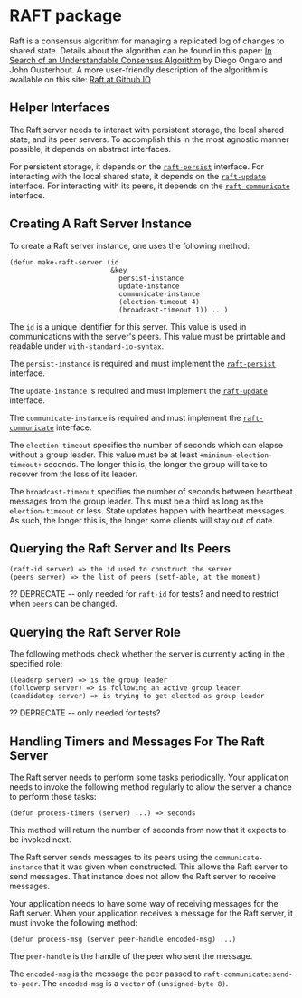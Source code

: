 RAFT package
============

Raft is a consensus algorithm for managing a replicated log of changes to shared state.
Details about the algorithm can be found in this paper:
[In Search of an Understandable Consensus Algorithm][raft]
by Diego Ongaro and John Ousterhout.
A more user-friendly description of the algorithm is available
on this site: [Raft at Github.IO][git]

[raft]: https://ramcloud.atlassian.net/wiki/download/attachments/6586375/raft.pdf
[git]: https://raft.github.io

Helper Interfaces
-----------------

The Raft server needs to interact with persistent storage, the local shared state, and its peer servers.
To accomplish this in the most agnostic manner possible, it depends on abstract interfaces.

For persistent storage, it depends on the [`raft-persist`][rp-api] interface.
For interacting with the local shared state, it depends on the [`raft-update`][ru-api] interface.
For interacting with its peers, it depends on the [`raft-communicate`][rc-api] interface.

[rp-api]: src/persist/interface/README.md
[ru-api]: src/update/interface/README.md
[rc-api]: src/communicate/interface/README.md

Creating A Raft Server Instance
-------------------------------

To create a Raft server instance, one uses the following method:

    (defun make-raft-server (id
                             &key
                               persist-instance
                               update-instance
                               communicate-instance
                               (election-timeout 4)
                               (broadcast-timeout 1)) ...)

The `id` is a unique identifier for this server.
This value is used in communications with the server's peers.
This value must be printable and readable under `with-standard-io-syntax`.

The `persist-instance` is required and must implement the [`raft-persist`][rp-api] interface.

The `update-instance` is required and must implement the [`raft-update`][ru-api] interface.

The `communicate-instance` is required and must implement the [`raft-communicate`][rc-api] interface.

The `election-timeout` specifies the number of seconds which can elapse without a group leader.
This value must be at least `+minimum-election-timeout+` seconds.
The longer this is, the longer the group will take to recover from the loss of its leader.

The `broadcast-timeout` specifies the number of seconds between heartbeat messages from the group leader.
This must be a third as long as the `election-timeout` or less.
State updates happen with heartbeat messages.
As such, the longer this is, the longer some clients will stay out of date.

Querying the Raft Server and Its Peers
--------------------------------------

    (raft-id server) => the id used to construct the server
    (peers server) => the list of peers (setf-able, at the moment)

?? DEPRECATE -- only needed for `raft-id` for tests? and need to restrict when `peers` can be changed.

Querying the Raft Server Role
-----------------------------

The following methods check whether the server is currently acting in the specified role:

    (leaderp server) => is the group leader
    (followerp server) => is following an active group leader
    (candidatep server) => is trying to get elected as group leader

?? DEPRECATE -- only needed for tests?

Handling Timers and Messages For The Raft Server
------------------------------------------------

The Raft server needs to perform some tasks periodically.
Your application needs to invoke the following method regularly to allow the server a chance to perform those tasks:

    (defun process-timers (server) ...) => seconds

This method will return the number of seconds from now that it expects to be invoked next.

The Raft server sends messages to its peers using the `communicate-instance` that it was given when constructed.
This allows the Raft server to send messages.
That instance does not allow the Raft server to receive messages.

Your application needs to have some way of receiving messages for the Raft server.
When your application receives a message for the Raft server, it must invoke the following method:

    (defun process-msg (server peer-handle encoded-msg) ...)

The `peer-handle` is the handle of the peer who sent the message.

The `encoded-msg` is the message the peer passed to `raft-communicate:send-to-peer`.
The `encoded-msg` is a `vector` of `(unsigned-byte 8)`.

